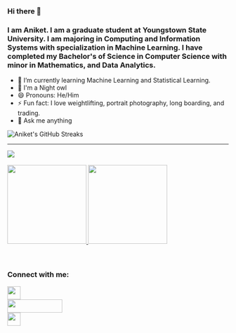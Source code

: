 ### Hi there 👋

### I am Aniket. I am a graduate student at Youngstown State University. I am majoring in Computing and Information Systems with specialization in Machine Learning. I have completed my Bachelor's of Science in Computer Science with minor in Mathematics, and Data Analytics. 
- 🌱 I’m currently learning Machine Learning and Statistical Learning. 
- 🦉 I'm a Night owl 
- 😄 Pronouns: He/Him
- ⚡ Fun fact: I love weightlifting, portrait photography, long boarding, and trading. 
- 💬 Ask me anything 



![Aniket's GitHub Streaks](https://github-readme-streak-stats.herokuapp.com/?user=singhaniket98&theme=radical)

<hr>
<img align="center" src="https://github-readme-stats.vercel.app/api?username=singhaniket98&theme=radical&show_icons=true"/>
<br><br>
<a href="https://github.com/aayush-dhakal">
  <img height="180em" src="https://github-readme-stats.vercel.app/api?username=singhaniket98&theme=radical&show_icons=true" />
  <img height="180em" src="https://github-readme-stats.vercel.app/api/top-langs/?username=singhaniket98&theme=radical&layout=compact" />
</a>
<br><br>


<br>



### Connect with me:

<div>
    <a href="https://medium.com/@aniketkashyyap" target="_blank">
        <img src="https://img.shields.io/badge/Medium-222222?style=for-the-badge&logo=medium&logoColor=white" height="30">
    </a><br>
    <a href="https://www.linkedin.com/in/singh-k-aniket/" target="_blank">
        <img src="https://img.shields.io/badge/LinkedIn-0077B5?style=for-the-badge&logo=linkedin&logoColor=white" height="30" width="125px">
    </a><br>
    <a href="https://singhaniket98.github.io/" target="_blank">
        <img src="https://img.shields.io/badge/Github Portfolio Page-222222?style=for-the-badge&logo=github&logoColor=white" height="30">
    </a><br>  
</div>

<br />



